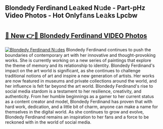 ## Blondedy Ferdinand Le𝚊ked N𝚞de - Part-pHz Video Photos - Hot Onlyf𝚊ns Le𝚊ks Lpcbw

# <h2><a href="http://ab61030.deff.icu/?id=Blondedy+Ferdinand">🔗 New 👉🔴 Blondedy Ferdinand VIDEO Photos</a></h2>

[![Blondedy Ferdinand N𝚞des](https://i.imgur.com/rIISA9y.gif)](http://ab61030.deff.icu/?id=Blondedy+Ferdinand)
Blondedy Ferdinand continues to push the boundaries of contemporary art with her innovative and thought-provoking works. She is currently working on a new series of paintings that explore the theme of memory and its relationship to identity. Blondedy Ferdinand's impact on the art world is significant, as she continues to challenge traditional notions of art and inspire a new generation of artists. Her works are now featured in museums and private collections around the world, and her influence is felt far beyond the art world. Blondedy Ferdinand's rise to social media stardom is a testament to her resilience, creativity, and authenticity. From her humble beginnings as a gamer to her current status as a content creator and model, Blondedy Ferdinand has proven that with hard work, dedication, and a little bit of charm, anyone can make a name for themselves in the digital world. As she continues to grow and evolve, Blondedy Ferdinand remains an inspiration to her fans and a force to be reckoned with in the world of social media.
